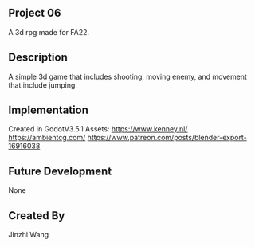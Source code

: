 ## Project 06
A 3d rpg made for FA22.

## Description
A simple 3d game that includes shooting, moving enemy, and movement that include jumping.

## Implementation
Created in GodotV3.5.1
Assets:
  https://www.kenney.nl/
  https://ambientcg.com/
  https://www.patreon.com/posts/blender-export-16916038

## Future Development
None

## Created By
Jinzhi Wang
